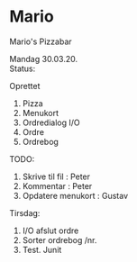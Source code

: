 # Mario
Mario's Pizzabar

Mandag 30.03.20.  
Status:  
  
Oprettet   
1. Pizza
2. Menukort
3. Ordredialog I/O
4. Ordre
5. Ordrebog

TODO:  
1. Skrive til fil : Peter
2. Kommentar : Peter
3. Opdatere menukort : Gustav

Tirsdag:  
1. I/O afslut ordre
2. Sorter ordrebog /nr.
3. Test. Junit


